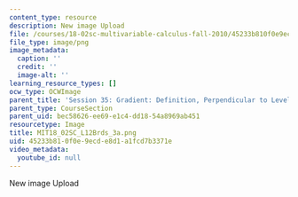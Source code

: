 ```yaml
---
content_type: resource
description: New image Upload
file: /courses/18-02sc-multivariable-calculus-fall-2010/45233b810f0e9ecde8d1a1fcd7b3371e_MIT18_02SC_L12Brds_3a.png
file_type: image/png
image_metadata:
  caption: ''
  credit: ''
  image-alt: ''
learning_resource_types: []
ocw_type: OCWImage
parent_title: 'Session 35: Gradient: Definition, Perpendicular to Level Curves'
parent_type: CourseSection
parent_uid: bec58626-ee69-e1c4-dd18-54a8969ab451
resourcetype: Image
title: MIT18_02SC_L12Brds_3a.png
uid: 45233b81-0f0e-9ecd-e8d1-a1fcd7b3371e
video_metadata:
  youtube_id: null
---
```

New image Upload

